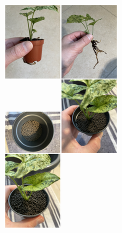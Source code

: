 <img src="IMG_0133.jpeg" width="35%">

<img src="IMG_0134.jpeg" width="35%">

<img src="IMG_0135.jpeg" width="35%">

<img src="IMG_0137.jpeg" width="35%">

<img src="IMG_0138.jpeg" width="35%">
